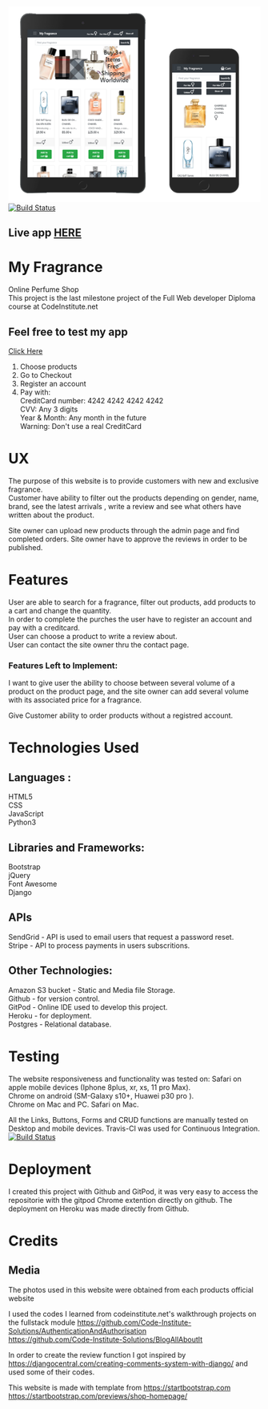 ![Mobile and Ipad View](wireframes_mockups/ipadIphone.png?raw=true)
[![Build Status](https://travis-ci.com/Rawa08/FullstackWithDjango.svg?branch=master)](https://travis-ci.com/Rawa08/FullstackWithDjango)

## Live app  [HERE](https://myfragrance.herokuapp.com/)


# My Fragrance
Online Perfume Shop  
This project is the last milestone project of the Full Web developer Diploma course at CodeInstitute.net

## Feel free to test my app 
[Click Here](https://myfragrance.herokuapp.com/)
1. Choose products
2. Go to Checkout
3. Register an account
4. Pay with:  
 CreditCard number: 4242 4242 4242 4242  
 CVV: Any 3 digits   
 Year & Month: Any month in the future   
 Warning: Don't use a real CreditCard   

 # UX
 
The purpose of this website is to provide customers with new and exclusive fragrance.   
Customer have ability to filter out the products depending on gender, name, brand, see the latest arrivals , write a review and see what others have written about the product.

Site owner can upload new products through the admin page and find completed orders. 
Site owner have to approve the reviews in order to be published.

# Features
User are able to search for a fragrance, filter out products, add products to a cart and change the quantity.   
In order to complete the purches the user have to register an account and pay with a creditcard.  
User can choose a product to write a review about.   
User can contact the site owner thru the contact page.

### Features Left to Implement:
I want to give  user the ability to choose between several volume of a product on the product page, 
and the site owner can add several volume with its associated price for a fragrance.

Give Customer ability to order products without a registred account.

# Technologies Used
## Languages : 
HTML5   
CSS   
JavaScript   
Python3   
## Libraries and Frameworks: 
Bootstrap   
jQuery   
Font Awesome   
Django  
## APIs
SendGrid - API is used to email users that request a password reset.  
Stripe - API to process payments in users subscritions.

## Other Technologies:
Amazon S3 bucket - Static and Media file Storage.  
Github - for version control.  
GitPod - Online IDE used to develop this project.  
Heroku - for deployment.  
Postgres - Relational database.  


# Testing
The website responsiveness and functionality was tested on:
Safari on apple mobile devices (Iphone 8plus, xr, xs, 11 pro Max).  
Chrome on android (SM-Galaxy s10+, Huawei p30 pro ).  
Chrome on Mac and PC.
Safari on Mac.

All the Links, Buttons, Forms and CRUD functions are manually tested on Desktop and mobile devices.
Travis-CI was used for Continuous Integration. [![Build Status](https://travis-ci.com/Rawa08/FullstackWithDjango.svg?branch=master)](https://travis-ci.com/Rawa08/FullstackWithDjango)


# Deployment
I created this project with Github and GitPod, it was very easy to access the repositorie with the gitpod Chrome extention directly on github.
The deployment on Heroku was made directly from Github.









# Credits

## Media
 The photos used in this website were obtained from each products official website  

I used the codes I learned from codeinstitute.net's walkthrough projects on the fullstack module
https://github.com/Code-Institute-Solutions/AuthenticationAndAuthorisation  
https://github.com/Code-Institute-Solutions/BlogAllAboutIt  

In order to create the review function I got inspired by https://djangocentral.com/creating-comments-system-with-django/
and used some of their codes.

This website is made with template from https://startbootstrap.com  
https://startbootstrap.com/previews/shop-homepage/